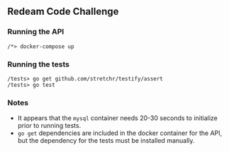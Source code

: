 ## Redeam Code Challenge

### Running the API

```
/*> docker-compose up
```

### Running the tests

```
/tests> go get github.com/stretchr/testify/assert
/tests> go test
```

### Notes

- It appears that the `mysql` container needs 20-30 seconds to initialize prior to running tests.
- `go get` dependencies are included in the docker container for the API, but the dependency for the tests must be installed manually.